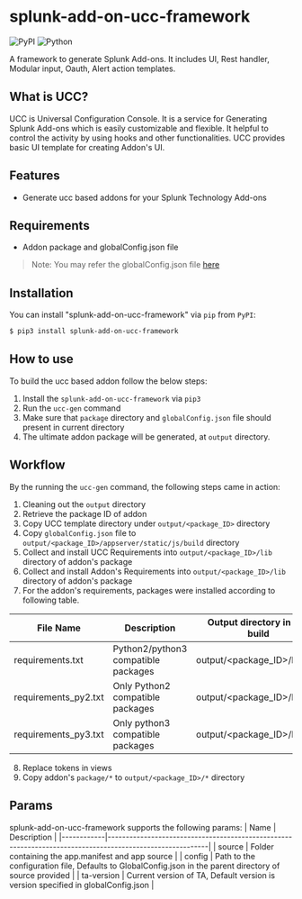 # splunk-add-on-ucc-framework

![PyPI](https://img.shields.io/pypi/v/splunk-add-on-ucc-framework)
![Python](https://img.shields.io/pypi/pyversions/splunk-add-on-ucc-framework.svg)

A framework to generate Splunk Add-ons. It includes UI, Rest handler, Modular input, Oauth, Alert action templates.

## What is UCC?

UCC is Universal Configuration Console. It is a service for Generating Splunk Add-ons which is easily customizable and flexible.
It helpful to control the activity by using hooks and other functionalities. UCC provides basic UI template for creating Addon's UI.


## Features

- Generate ucc based addons for your Splunk Technology Add-ons


## Requirements

- Addon package and globalConfig.json file

> Note: You may refer the globalConfig.json file [here](tests/data/globalConfig.json)


## Installation

You can install "splunk-add-on-ucc-framework" via `pip` from `PyPI`:

```bash
$ pip3 install splunk-add-on-ucc-framework
```


## How to use

To build the ucc based addon follow the below steps:

1. Install the `splunk-add-on-ucc-framework` via `pip3`
2. Run the `ucc-gen` command
3. Make sure that `package` directory and `globalConfig.json` file should present in current directory
4. The ultimate addon package will be generated, at `output` directory.


## Workflow

By the running the `ucc-gen` command, the following steps came in action:
1. Cleaning out the `output` directory
2. Retrieve the package ID of addon
3. Copy UCC template directory under `output/<package_ID>` directory
4. Copy `globalConfig.json` file to `output/<package_ID>/appserver/static/js/build` directory
5. Collect and install UCC Requirements into `output/<package_ID>/lib` directory of addon's package
6. Collect and install Addon's Requirements into `output/<package_ID>/lib` directory of addon's package
7. For the addon's requirements, packages were installed according to following table.

| File Name            | Description                         | Output directory in ucc build |
|----------------------|-------------------------------------|-------------------------------|
| requirements.txt     | Python2/python3 compatible packages | output/<package_ID>/lib       |
| requirements_py2.txt | Only Python2 compatible packages    | output/<package_ID>/lib/py2   |
| requirements_py3.txt | Only python3 compatible packages    | output/<package_ID>/lib/py3   |

8. Replace tokens in views
9. Copy addon's `package/*` to `output/<package_ID>/*` directory


## Params

splunk-add-on-ucc-framework supports the following params:
| Name       | Description                                                                                              |
|------------|----------------------------------------------------------------------------------------------------------|
| source     | Folder containing the app.manifest and app source                                                        |
| config     | Path to the configuration file, Defaults to GlobalConfig.json in the parent directory of source provided |
| ta-version | Current version of TA, Default version is version specified in globalConfig.json                         |
